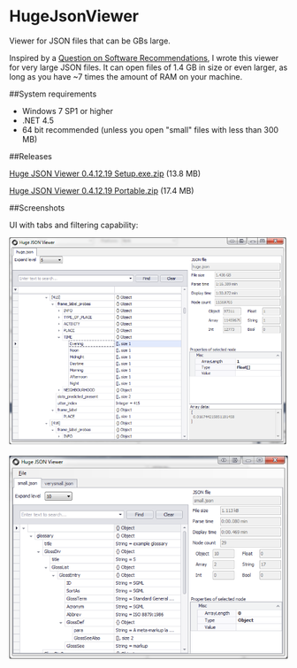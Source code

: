 # HugeJsonViewer
Viewer for JSON files that can be GBs large.

Inspired by a [Question on Software Recommendations](http://softwarerecs.stackexchange.com/questions/18839/json-viewer-for-windows), I wrote this viewer for very large JSON files. It can open files of 1.4 GB in size or even larger, as long as you have ~7 times the amount of RAM on your machine.

##System requirements
* Windows 7 SP1 or higher
* .NET 4.5
* 64 bit recommended (unless you open "small" files with less than 300 MB)

##Releases

[Huge JSON Viewer 0.4.12.19 Setup.exe.zip](http://development.wellisolutions.de/wp-content/uploads/2016/07/Huge-JSON-Viewer-0.4.12.19-Setup.exe_.zip) (13.8 MB)

[Huge JSON Viewer 0.4.12.19 Portable.zip](http://development.wellisolutions.de/wp-content/uploads/2016/07/Huge-JSON-Viewer-0.4.12.19-Portable.zip) (17.4 MB)

##Screenshots

UI with tabs and filtering capability:

![Screenshot](hugejsonviewer.png)

![Screenshot](hugejsonviewer-1.png)